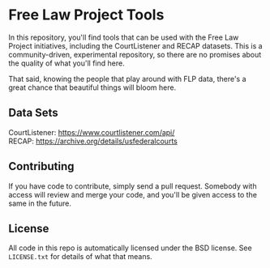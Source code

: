 Free Law Project Tools
======================
In this repository, you'll find tools that can be used with the Free Law Project initiatives, including the CourtListener and RECAP datasets. This is a community-driven, experimental repository, so there are no promises about the quality of what you'll find here. 

That said, knowing the people that play around with FLP data, there's a great chance that beautiful things will bloom here.

Data Sets
---------
CourtListener: https://www.courtlistener.com/api/  
RECAP: https://archive.org/details/usfederalcourts  

Contributing
------------
If you have code to contribute, simply send a pull request. Somebody with access will review and merge your code, and you'll be given access to the same in the future.

License
-------
All code in this repo is automatically licensed under the BSD license. See `LICENSE.txt` for details of what that means.
